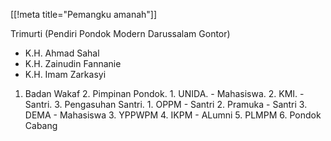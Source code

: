 [[!meta title="Pemangku amanah"]]

Trimurti (Pendiri Pondok Modern Darussalam Gontor)
- K.H. Ahmad Sahal
- K.H. Zainudin Fannanie
- K.H. Imam Zarkasyi

1. Badan Wakaf
    2. Pimpinan Pondok.
         1. UNIDA.
             - Mahasiswa.
         2. KMI.
             - Santri.
         3. Pengasuhan Santri.
            1. OPPM
               - Santri
           2. Pramuka
              - Santri
          3. DEMA
             - Mahasiswa
    3. YPPWPM
    4. IKPM
       - ALumni
    5. PLMPM
    6. Pondok Cabang
